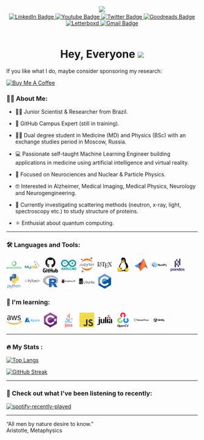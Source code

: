 <div id="header" align="center">
  <img src="https://media.giphy.com/media/qgQUggAC3Pfv687qPC/giphy.gif" width="200"/>
</div>

<div id="badges" align="center">
  <a href="https://www.linkedin.com/in/diegoperac/">
    <img src="https://img.shields.io/badge/LinkedIn-blue?style=for-the-badge&logo=linkedin&logoColor=white" alt="LinkedIn Badge"/>
  </a>
  <a href="https://www.youtube.com/channel/UCVcIDWLmnsYqPLqXv9TD2Pw">
    <img src="https://img.shields.io/badge/YouTube-red?style=for-the-badge&logo=youtube&logoColor=white" alt="Youtube Badge"/>
  </a>
  <a href="https://twitter.com/diegoperac">
    <img src="https://img.shields.io/badge/Twitter-blue?style=for-the-badge&logo=twitter&logoColor=white" alt="Twitter Badge"/>
  </a>
  <a href="https://www.goodreads.com/user/show/94792021-diego-pereira">
    <img src="https://img.shields.io/badge/Goodreads-beige?style=for-the-badge&logo=goodreads&logoColor=brown" alt="Goodreads Badge"/>
  </a>
  <a href="https://letterboxd.com/diegoperac/">
    <img src="https://a.ltrbxd.com/logos/letterboxd-logo-h-neg-rgb-1000px.png" alt="Letterboxd" height="29" width="100"/>
  </a>
  <a href="mailto:diegoperac.letmeamessage@gmail.com">
    <img src="https://img.shields.io/badge/Gmail-red?style=for-the-badge&logo=gmail&logoColor=white" alt="Gmail Badge"/>
  </a>  
</div>

<div id="counter" align="center">
  <img src="https://komarev.com/ghpvc/?username=your-github-diegoperac&style=flat-square&color=blue" alt=""/>
</div>

<h1 align="center">
  Hey, Everyone
  
  <img src="https://media.giphy.com/media/hvRJCLFzcasrR4ia7z/giphy.gif" width="30px"/>
</h1>


If you like what I do, maybe consider sponsoring my research:

<a href="https://github.com/sponsors/diegoperac" target="_blank">
<img src="https://cdn.buymeacoffee.com/buttons/v2/default-red.png" alt="Buy Me A Coffee" width="150" >
</a>

### :man_technologist: About Me:
- :man_scientist: Junior Scientist & Researcher from Brazil.

- :triangular_flag_on_post: GitHub Campus Expert (still in training).

- :man_student: Dual degree student in Medicine (MD) and Physics (BSc) with an exchange studies period in Moscow, Russia. 

- :computer: Passionate self-taught Machine Learning Engineer building applications in medicine using artificial intelligence and virtual reality. 

- :brain: Focused on Neurociences and Nuclear & Particle Physics.

- :nerd_face: Interested in Alzheimer, Medical Imaging, Medical Physics, Neurology and Neurogengineering.

- :microscope: Currently investigating scattering methods (neutron, x-ray, light, spectroscopy etc.) to study structure of proteins.

- :atom_symbol: Enthusiat about quantum computing. 
---
### :hammer_and_wrench: Languages and Tools:
<div>
  <img src="https://github.com/devicons/devicon/blob/master/icons/anaconda/anaconda-original-wordmark.svg" title="Anaconda" alt"Anaconda" width="40" height="40/">&nbsp;
  <img src="https://github.com/devicons/devicon/blob/master/icons/mysql/mysql-original-wordmark.svg" title="MySQL"  alt="MySQL" width="40" height="40"/>&nbsp;
  <img src="https://github.com/devicons/devicon/blob/master/icons/github/github-original-wordmark.svg" title="GitHub" **alt="GitHub" width="40" height="40"/>&nbsp;
  <img src="https://github.com/devicons/devicon/blob/master/icons/arduino/arduino-original-wordmark.svg" title="Arduino" **alt="Arduino" width="40" height="40"/>&nbsp;
  <img src="https://github.com/devicons/devicon/blob/master/icons/jupyter/jupyter-original-wordmark.svg" title="Jupyter" **alt="Jupyter" width="40" height="40"/>&nbsp;
  <img src="https://github.com/devicons/devicon/blob/master/icons/latex/latex-original.svg" title="Latex" **alt="Latex" width="40" height="40"/>&nbsp;
  <img src="https://github.com/devicons/devicon/blob/master/icons/linux/linux-original.svg" title="Linux" **alt="Linux" width="40" height="40"/>&nbsp;
  <img src="https://github.com/devicons/devicon/blob/master/icons/matlab/matlab-original.svg" title="Matlab" **alt="Matlab" width="40" height="40"/>&nbsp;
  <img src="https://github.com/devicons/devicon/blob/master/icons/numpy/numpy-original-wordmark.svg" title="Numpy" **alt="Numpy" width="40" height="40"/>&nbsp;
  <img src="https://github.com/devicons/devicon/blob/master/icons/pandas/pandas-original-wordmark.svg" title="Pandas" **alt="Pandas" width="40" height="40"/>&nbsp;
  <img src="https://github.com/devicons/devicon/blob/master/icons/python/python-original-wordmark.svg" title="Python" **alt="Python" width="40" height="40"/>&nbsp;
  <img src="https://github.com/devicons/devicon/blob/master/icons/pytorch/pytorch-original-wordmark.svg" title="PyTorch" **alt="PyTorch" width="40" height="40"/>&nbsp;
  <img src="https://github.com/devicons/devicon/blob/master/icons/r/r-original.svg" title="R" **alt="R" width="40" height="40"/>&nbsp;
  <img src="https://github.com/devicons/devicon/blob/master/icons/raspberrypi/raspberrypi-original-wordmark.svg" title="RaspberryPi" **alt="Raspberry Pi" width="40" height="40"/>&nbsp;
  <img src="https://github.com/devicons/devicon/blob/master/icons/ubuntu/ubuntu-plain-wordmark.svg" title="Ubuntu" **alt="Ubuntu" width="40" height="40"/>&nbsp;
  <img src="https://github.com/devicons/devicon/blob/master/icons/c/c-original.svg" title="C" **alt="C" width="40" height="40"/>&nbsp;
</div>

### :pencil: I'm learning: 
  <div>
  <img src="https://github.com/devicons/devicon/blob/master/icons/amazonwebservices/amazonwebservices-original-wordmark.svg" title="MySQL"  alt="MySQL" width="40" height="40"/>&nbsp;
  <img src="https://github.com/devicons/devicon/blob/master/icons/azure/azure-original-wordmark.svg" title="Azure"  alt="Azure" width="40" height="40"/>&nbsp;
  <img src="https://github.com/devicons/devicon/blob/master/icons/csharp/csharp-original.svg" title="CSharp"  alt="CSharp" width="40" height="40"/>&nbsp;
  <img src="https://github.com/devicons/devicon/blob/master/icons/java/java-original-wordmark.svg" title="Java"  alt="Java" width="40" height="40"/>&nbsp;
  <img src="https://github.com/devicons/devicon/blob/master/icons/javascript/javascript-original.svg" title="JavaScript"  alt="JavaScript" width="40" height="40"/>&nbsp;
  <img src="https://github.com/devicons/devicon/blob/master/icons/julia/julia-original-wordmark.svg" title="Julia"  alt="Julia" width="40" height="40"/>&nbsp;
  <img src="https://github.com/devicons/devicon/blob/master/icons/opencv/opencv-original-wordmark.svg" title="OpenCV"  alt="OpenCV" width="40" height="40"/>&nbsp;
  <img src="https://github.com/devicons/devicon/blob/master/icons/tensorflow/tensorflow-line-wordmark.svg" title="TensorFlow"  alt="TensorFlow" width="40" height="40"/>&nbsp;
  <img src="https://github.com/devicons/devicon/blob/master/icons/unity/unity-original-wordmark.svg" title="Unity"  alt="Unity" width="40" height="40"/>&nbsp;
</div>  

---
### :fire: My Stats :
[![Top Langs](https://github-readme-stats.vercel.app/api/top-langs/?username=diegoperac&layout=compact&theme=tokyonight)](https://github.com/anuraghazra/github-readme-stats)

[![GitHub Streak](http://github-readme-streak-stats.herokuapp.com?user=diegoperac&theme=tokyonight&hide_border=true&date_format=j%20M%5B%20Y%5D)](https://git.io/streak-stats)

---
### :musical_note: Check out what I've been listening to recently:
[![spotify-recently-played](https://spotify-recently-played-readme.vercel.app/api?user=diegoperac&count=5)](https://spotify-recently-played-readme.vercel.app/api?user=diegoperac)

---
“All men by nature desire to know.”<br />
Aristotle, Metaphysics
